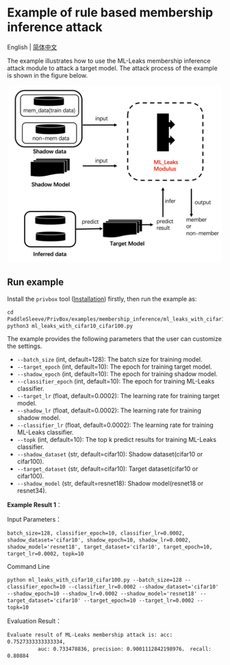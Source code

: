 # Example of rule based membership inference attack
English | [简体中文](./README_cn.md)

The example illustrates how to use the ML-Leaks membership inference attack module to attack a target model. The attack process of the example is shown in the figure below.

<p align="center">
  <img src="../../../docs/images/ml_leak_example.png?raw=true" width="500" title="ML-Leaks membershi attack example"/>
</p>

## Run example

Install the `privbox` tool ([Installation](../../../README.md###Installation)) firstly, then run the example as:
```shell
cd PaddleSleeve/PrivBox/examples/membership_inference/ml_leaks_with_cifar10_cifar100
python3 ml_leaks_with_cifar10_cifar100.py

```

The example provides the following parameters that the user can customize the settings.

- `--batch_size` (int, default=128): The batch size for training model.
- `--target_epoch` (int, default=10): The epoch for training target model.
- `--shadow_epoch` (int, default=10): The epoch for training shadow model.
- `--classifier_epoch` (int, default=10): The epoch for training ML-Leaks classifier.
- `--target_lr` (float, default=0.0002): The learning rate for training target model.
- `--shadow_lr` (float, default=0.0002): The learning rate for training shadow model.
- `--classifier_lr` (float, default=0.0002): The learning rate for training ML-Leaks classifier.
- `--topk` (int, default=10): The top k predict results for training ML-Leaks classifier.
- `--shadow_dataset` (str, default=cifar10): Shadow dataset(cifar10 or cifar100).
- `--target_dataset` (str, default=cifar10): Target dataset(cifar10 or cifar100).
- `--shadow_model` (str, default=resnet18): Shadow model(resnet18 or resnet34).


**Example Result 1**：

Input Parameters：

```shell
batch_size=128, classifier_epoch=10, classifier_lr=0.0002, shadow_dataset='cifar10', shadow_epoch=10, shadow_lr=0.0002, shadow_model='resnet18', target_dataset='cifar10', target_epoch=10, target_lr=0.0002, topk=10
```

Command Line
```shell
python ml_leaks_with_cifar10_cifar100.py --batch_size=128 --classifier_epoch=10 --classifier_lr=0.0002 --shadow_dataset='cifar10' --shadow_epoch=10 --shadow_lr=0.0002 --shadow_model='resnet18' --target_dataset='cifar10' --target_epoch=10 --target_lr=0.0002 --topk=10
```

Evaluation Result：
```shell
Evaluate result of ML-Leaks membership attack is: acc: 0.7527333333333334,
          auc: 0.733478836, precision: 0.9001112842198976， recall: 0.80884
```

